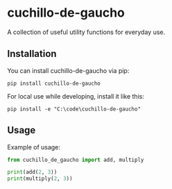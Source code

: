 # cuchillo-de-gaucho 
 
A collection of useful utility functions for everyday use. 
 
## Installation 
You can install cuchillo-de-gaucho via pip: 
 
``` 
pip install cuchillo-de-gaucho 
``` 

For local use while developing, install it like this:

```
pip install -e "C:\code\cuchillo-de-gaucho"
```
 
## Usage 
Example of usage:

```python 
from cuchillo_de_gaucho import add, multiply

print(add(2, 3))
print(multiply(2, 3)) 
``` 
